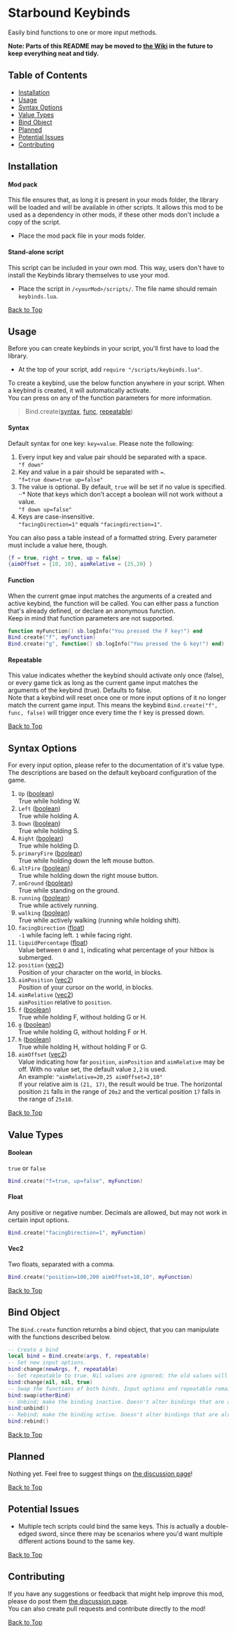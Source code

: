 # Starbound Keybinds
Easily bind functions to one or more input methods.

**Note: Parts of this README may be moved to [the Wiki](https://github.com/Silverfeelin/Starbound-Keybinds/wiki) in the future to keep everything neat and tidy.**

## Table of Contents
- [Installation](#installation)
- [Usage](#usage)
- [Syntax Options](#syntax-options)
- [Value Types](#value-types)
- [Bind Object](#bind-object)
- [Planned](#planned)
- [Potential Issues](#potential-issues)
- [Contributing](#contributing)

## Installation

#### Mod pack
This file ensures that, as long it is present in your mods folder, the library will be loaded and will be available in other scripts. It allows this mod to be used as a dependency in other mods, if these other mods don't include a copy of the script.
* Place the mod pack file in your mods folder.

#### Stand-alone script
This script can be included in your own mod. This way, users don't have to install the Keybinds library themselves to use your mod.
* Place the script in `/<yourMod>/scripts/`. The file name should remain `keybinds.lua`.

[Back to Top](#starbound-keybinds)

## Usage
Before you can create keybinds in your script, you'll first have to load the library.
* At the top of your script, add `require "/scripts/keybinds.lua"`.  

To create a keybind, use the below function anywhere in your script. When a keybind is created, it will automatically activate.  
You can press on any of the function parameters for more information.

> Bind.create([syntax](#syntax), [func](#function), [repeatable](#repeatable))

#### Syntax
Default syntax for one key: `key=value`. Please note the following:

1. Every input key and value pair should be separated with a space.  
  `"f down"`
2. Key and value in a pair should be separated with `=`.  
  `"f=true down=true up=false"`
3. The value is optional. By default, `true` will be set if no value is specified.
⋅⋅* Note that keys which don't accept a boolean will not work without a value.  
  `"f down up=false"`
4. Keys are case-insensitive.  
  `"facingDirection=1"` equals `"facingdirection=1"`.

You can also pass a table instead of a formatted string. Every parameter must include a value here, though.  
``` lua
{f = true, right = true, up = false}
{aimOffset = {10, 10}, aimRelative = {25,20} }
```

#### Function
When the current gmae input matches the arguments of a created and active keybind, the function will be called. You can either pass a function that's already defined, or declare an anonymous function.  
Keep in mind that function parameters are not supported.
``` lua
function myFunction() sb.logInfo("You pressed the F key!") end
Bind.create("f", myFunction)
Bind.create("g", function() sb.logInfo("You pressed the G key!") end)
```

#### Repeatable
This value indicates whether the keybind should activate only once (false), or every game tick as long as the current game input matches the arguments of the keybind (true). Defaults to false.  
Note that a keybind will reset once one or more input options of it no longer match the current game input. This means the keybind `Bind.create("f", func, false)` will trigger once every time the `f` key is pressed down.

[Back to Top](#starbound-keybinds)

## Syntax Options
For every input option, please refer to the documentation of it's value type. The descriptions are based on the default keyboard configuration of the game.

1. `Up` ([boolean](#boolean))  
True while holding W.
2. `Left` ([boolean](#boolean))  
True while holding A.
3. `Down` ([boolean](#boolean))  
True while holding S.
4. `Right` ([boolean](#boolean))  
True while holding D.
5. `primaryFire` ([boolean](#boolean))  
True while holding down the left mouse button.
6. `altFire` ([boolean](#boolean))  
True while holding down the right mouse button.
7. `onGround` ([boolean](#boolean))  
True while standing on the ground.
8. `running` ([boolean](#boolean))  
True while actively running.
9. `walking` ([boolean](#boolean))  
True while actively walking (running while holding shift).
10. `facingDirection` ([float](#float))  
`-1` while facing left. `1` while facing right.
11. `liquidPercentage` ([float](#float))  
Value between `0` and `1`, indicating what percentage of your hitbox is submerged.
12. `position` ([vec2](#vec2))  
Position of your character on the world, in blocks.
13. `aimPosition` ([vec2](#vec2))  
Position of your cursor on the world, in blocks.
14. `aimRelative` ([vec2](#vec2))  
`aimPosition` relative to `position`.
15. `f` ([boolean](#boolean))  
True while holding F, without holding G or H.
16. `g` ([boolean](#boolean))  
True while holding G, without holding F or H.
17. `h` ([boolean](#boolean))  
True while holding H, without holding F or G.
18. `aimOffset` ([vec2](#vec2))  
Value indicating how far `position`, `aimPosition` and `aimRelative` may be off. With no value set, the default value `2,2` is used.  
An example:  `"aimRelative=20,25 aimOffset=2,10"`  
If your relative aim is `(21, 17)`, the result would be true. The horizontal position `21` falls in the range of `20±2` and the vertical position `17` falls in the range of `25±10`.

[Back to Top](#starbound-keybinds)

## Value Types

#### Boolean
`true` or `false`
```lua
Bind.create("f=true, up=false", myFunction)
```

#### Float
Any positive or negative number. Decimals are allowed, but may not work in certain input options.
```lua
Bind.create("facingDirection=1", myFunction)
```

#### Vec2
Two floats, separated with a comma.
```lua
Bind.create("position=100,200 aimOffset=10,10", myFunction)
```

[Back to Top](#starbound-keybinds)

## Bind Object
The `Bind.create` function returnbs a bind object, that you can manipulate with the functions described below.
```lua
-- Create a bind
local bind = Bind.create(args, f, repeatable)
-- Set new input options.
bind:change(newArgs, f, repeatable)
-- Set repeatable to true. Nil values are ignored; the old values will be kept.
bind:change(nil, nil, true)
-- Swap the functions of both binds. Input options and repeatable remain untouched.
bind:swap(otherBind)
-- Unbind; make the binding inactive. Doesn't alter bindings that are already inactive.
bind:unbind()
-- Rebind; make the binding active. Doesn't alter bindings that are already active.
bind:rebind()
```

[Back to Top](#starbound-keybinds)

## Planned
Nothing yet. Feel free to suggest things on [the discussion page](http://community.playstarbound.com/threads/library-tech-keybinds.112606/)!

[Back to Top](#starbound-keybinds)

## Potential Issues
* Multiple tech scripts could bind the same keys. This is actually a double-edged sword, since there may be scenarios where you'd want multiple different actions bound to the same key.

[Back to Top](#starbound-keybinds)

## Contributing
If you have any suggestions or feedback that might help improve this mod, please do post them [the discussion page](http://community.playstarbound.com/threads/library-tech-keybinds.112606/).  
You can also create pull requests and contribute directly to the mod!

[Back to Top](#starbound-keybinds)

